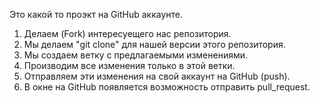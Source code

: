 Это какой то проэкт на GitHub аккаунте.

1. Делаем (Fork) интересуещего нас репозитория.
2. Мы делаем "git clone" для нашей версии этого репозитория.
3. Мы создаем ветку с предлагаемыми изменениями.
4. Производим все изменения только в этой ветки.
5. Отправляем эти изменения на свой аккаунт на GitHub (push).
6. В окне на GitHub появляется возможность отправить pull_request.
